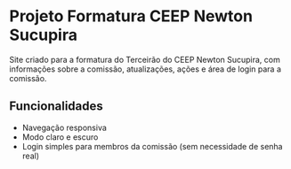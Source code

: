# Projeto Formatura CEEP Newton Sucupira

Site criado para a formatura do Terceirão do CEEP Newton Sucupira, com informações sobre a comissão, atualizações, ações e área de login para a comissão.

## Funcionalidades

- Navegação responsiva
- Modo claro e escuro
- Login simples para membros da comissão (sem necessidade de senha real)
